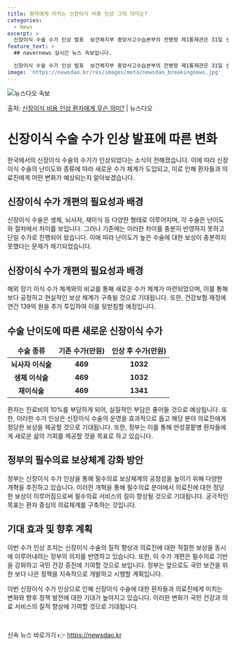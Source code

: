 ```yaml
---
title: 환자에게 미치는 신장이식 비용 인상 그의 의미는?
categories:
  - News
excerpt: >
  신장이식 수술 수가 인상 발표  보건복지부 중앙사고수습본부의 전병왕 제1통제관은 31일 신장이식 수술의 난이…
feature_text: >
  ## navernews 실시간 뉴스 속보입니다.

  신장이식 수술 수가 인상 발표  보건복지부 중앙사고수습본부의 전병왕 제1통제관은 31일 신장이식 수술의 난이…
image: 'https://newsdao.kr/res/images/meta/newsdao_breakingnews.jpg'
---
```


![뉴스다오 속보](https://newsdao.kr/res/images/meta/newsdao_breakingnews.jpg)

<p>출처: <a href="https://newsdao.kr/4012" rel="dofollow">신장이식 비용 인상 환자에게 무슨 의미?</a> | 뉴스다오</p>

<h1 data-ke-size="size20">신장이식 수술 수가 인상 발표에 따른 변화</h1>

한국에서의 신장이식 수술의 수가가 인상되었다는 소식이 전해졌습니다. 이에 따라 신장이식 수술의 난이도와 종류에 따라 새로운 수가 체계가 도입되고, 이로 인해 환자들과 의료진에게 어떤 변화가 예상되는지 알아보겠습니다.

<h2 data-ke-size="size26">신장이식 수가 개편의 필요성과 배경</h2>

<p data-ke-size="size16">신장이식 수술은 생체, 뇌사자, 재이식 등 다양한 형태로 이루어지며, 각 수술은 난이도와 절차에서 차이를 보입니다. 그러나 기존에는 이러한 차이를 충분히 반영하지 못하고 단일 수가로 진행되어 왔습니다. 이에 따라 난이도가 높은 수술에 대한 보상이 충분하지 못했다는 문제가 제기되었습니다.</p>

<h2 data-ke-size="size26">신장이식 수가 개편의 필요성과 배경</h2>

<p data-ke-size="size16">해외 장기 이식 수가 체계와의 비교를 통해 새로운 수가 체계가 마련되었으며, 이를 통해 보다 공정하고 현실적인 보상 체계가 구축될 것으로 기대됩니다. 또한, 건강보험 재정에 연간 139억 원을 추가 투입하여 이를 뒷받침할 예정입니다.</p>

<h2 data-ke-size="size26">수술 난이도에 따른 새로운 신장이식 수가</h2>

<table>
	<thead>
		<tr>
			<td style="text-align: center; height: 17px;"><b>수술 종류</b></td>
			<td style="text-align: center; height: 17px;"><b>기존 수가(만원)</b></td>
			<td style="text-align: center; height: 17px;"><b>인상 후 수가(만원)</b></td>
		</tr>
	</thead>
	<tbody>
		<tr>
			<td style="text-align: center; height: 17px;"><b>뇌사자 이식술</b></td>
			<td style="text-align: center; height: 17px;"><b>469</b></td>
			<td style="text-align: center; height: 17px;"><b>1032</b></td>
		</tr>
		<tr>
			<td style="text-align: center; height: 17px;"><b>생체 이식술</b></td>
			<td style="text-align: center; height: 17px;"><b>469</b></td>
			<td style="text-align: center; height: 17px;"><b>1032</b></td>
		</tr>
		<tr>
			<td style="text-align: center; height: 17px;"><b>재이식술</b></td>
			<td style="text-align: center; height: 17px;"><b>469</b></td>
			<td style="text-align: center; height: 17px;"><b>1341</b></td>
		</tr>
	</tbody>
</table>

<p data-ke-size="size16">환자는 진료비의 10%를 부담하게 되어, 실질적인 부담은 줄어들 것으로 예상됩니다. 또한, 이러한 수가 인상은 신장이식 수술의 운영을 효과적으로 돕고 해당 분야 의료진에게 정당한 보상을 제공할 것으로 기대됩니다. 또한, 정부는 이를 통해 만성콩팥병 환자들에게 새로운 삶의 기회를 제공할 것을 목표로 하고 있습니다.</p>

<h2 data-ke-size="size26">정부의 필수의료 보상체계 강화 방안</h2>

<p data-ke-size="size16">정부는 신장이식 수가 인상을 통해 필수의료 보상체계의 공정성을 높이기 위해 다양한 개혁을 추진하고 있습니다. 이러한 개혁을 통해 필수의료 분야에서 의료진에 대한 정당한 보상이 이루어짐으로써 필수의료 서비스의 질이 향상될 것으로 기대됩니다. 궁극적인 목표는 환자 중심의 의료체계를 구축하는 것입니다.</p>

<h2 data-ke-size="size26">기대 효과 및 향후 계획</h2>

<p data-ke-size="size16">이번 수가 인상 조치는 신장이식 수술의 질적 향상과 의료진에 대한 적절한 보상을 동시에 이루어내려는 정부의 의지를 반영하고 있습니다. 또한, 이 수가 개편은 필수의료 기반을 강화하고 국민 건강 증진에 기여할 것으로 보입니다. 정부는 앞으로도 국민 보건을 위한 보다 나은 정책을 지속적으로 개발하고 시행할 계획입니다.</p>

이번 신장이식 수가 인상으로 인해 신장이식 수술에 대한 환자들과 의료진에게 미치는 변화와 향후 정책 발전에 대한 기대가 높아지고 있습니다. 이러한 변화가 국민 건강과 의료 서비스의 질적 향상에 기여할 것으로 기대됩니다.
<p data-ke-size="size16">&nbsp;</p> 

신속 뉴스 바로가기 👉 <a href="https://newsdao.kr" rel="dofollow">https://newsdao.kr</a>


